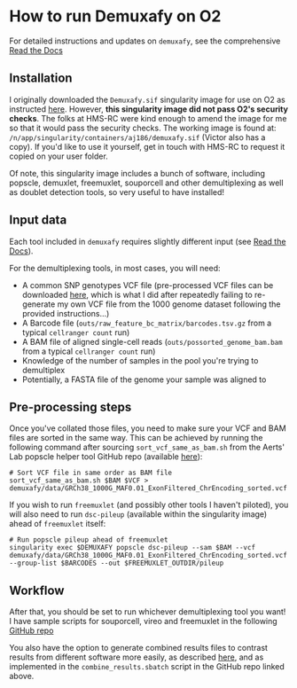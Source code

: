 # How to run Demuxafy on O2

For detailed instructions and updates on `demuxafy`, see the comprehensive [Read the Docs](https://demultiplexing-doublet-detecting-docs.readthedocs.io/en/latest/index.html#)


## Installation

I originally downloaded the `Demuxafy.sif` singularity image for use on O2 as instructed [here](https://demultiplexing-doublet-detecting-docs.readthedocs.io/en/latest/Installation.html). However, **this singularity image did not pass O2's security checks**. The folks at HMS-RC were kind enough to amend the image for me so that it would pass the security checks. The working image is found at: `/n/app/singularity/containers/aj186/demuxafy.sif` (Victor also has a copy). If you'd like to use it yourself, get in touch with HMS-RC to request it copied on your user folder.

Of note, this singularity image includes a bunch of software, including popscle, demuxlet, freemuxlet, souporcell and other demultiplexing as well as doublet detection tools, so very useful to have installed!


## Input data 

Each tool included in `demuxafy` requires slightly different input (see [Read the Docs](https://demultiplexing-doublet-detecting-docs.readthedocs.io/en/latest/index.html#)). 

For the demultiplexing tools, in most cases, you will need:

- A common SNP genotypes VCF file (pre-processed VCF files can be downloaded [here](https://demultiplexing-doublet-detecting-docs.readthedocs.io/en/latest/DataPrep.html), which is what I did after repeatedly failing to re-generate my own VCF file from the 1000 genome dataset following the provided instructions...)
- A Barcode file (`outs/raw_feature_bc_matrix/barcodes.tsv.gz` from a typical `cellranger count` run)
- A BAM file of aligned single-cell reads (`outs/possorted_genome_bam.bam` from a typical `cellranger count` run)
- Knowledge of the number of samples in the pool you're trying to demultiplex
- Potentially, a FASTA file of the genome your sample was aligned to


## Pre-processing steps

Once you've collated those files, you need to make sure your VCF and BAM files are sorted in the same way. This can be achieved by running the following command after sourcing `sort_vcf_same_as_bam.sh` from the Aerts' Lab popscle helper tool GitHub repo (available [here](https://github.com/aertslab/popscle_helper_tools/blob/master/sort_vcf_same_as_bam.sh)):

```
# Sort VCF file in same order as BAM file
sort_vcf_same_as_bam.sh $BAM $VCF > demuxafy/data/GRCh38_1000G_MAF0.01_ExonFiltered_ChrEncoding_sorted.vcf
```

If you wish to run `freemuxlet` (and possibly other tools I haven't piloted), you will also need to run `dsc-pileup` (available within the singularity image) ahead of `freemuxlet` itself:

```
# Run popscle pileup ahead of freemuxlet
singularity exec $DEMUXAFY popscle dsc-pileup --sam $BAM --vcf demuxafy/data/GRCh38_1000G_MAF0.01_ExonFiltered_ChrEncoding_sorted.vcf --group-list $BARCODES --out $FREEMUXLET_OUTDIR/pileup
``` 

## Workflow

After that, you should be set to run whichever demultiplexing tool you want! I have sample scripts for souporcell, vireo and freemuxlet in the following [GitHub repo](https://github.com/hbc/neuhausser_scRNA-seq_human_embryo_hbc04528/tree/main/pilot_scRNA-seq/demuxafy/scripts)

You also have the option to generate combined results files to contrast results from different software more easily, as described [here](https://demultiplexing-doublet-detecting-docs.readthedocs.io/en/latest/CombineResults.html), and as implemented in the `combine_results.sbatch` script in the GitHub repo linked above.
